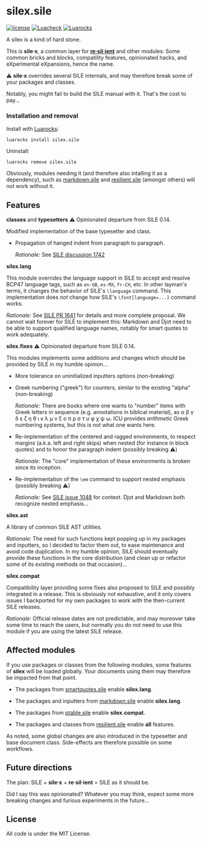 # silex.sile

[![license](https://img.shields.io/github/license/Omikhleia/silex.sile?label=License)](LICENSE)
[![Luacheck](https://img.shields.io/github/actions/workflow/status/Omikhleia/silex.sile/luacheck.yml?branch=main&label=Luacheck&logo=Lua)](https://github.com/Omikhleia/silex.sile/actions?workflow=Luacheck)
[![Luarocks](https://img.shields.io/luarocks/v/Omikhleia/silex.sile?label=Luarocks&logo=Lua)](https://luarocks.org/modules/Omikhleia/silex.sile)

A silex is a kind of hard stone.

This is **sile·x**, a common layer for [**re·sil·ient**](https://github.com/Omikhleia/resilient.sile) and other modules:
Some common bricks and blocks, compatility features, opinionated hacks, and eXperimental eXpansions, hence the name.

:warning: **sile·x** overrides several SILE internals, and may therefore break some of your packages and classes.

Notably, you might fail to build the SILE manual with it.
That's the cost to pay...

### Installation and removal

Install with [Luarocks](https://luarocks.org/):

```shell
luarocks install silex.sile
```

Uninstall:

```shell
luarocks remove silex.sile
```

Obviously, modules needing it (and therefore also intalling it as a dependency), such as [markdown.sile](https://github.com/Omikhleia/markdown.sile) and [resilient.sile](https://github.com/Omikhleia/resilient.sile) (amongst others) will not work without it.

## Features

**classes** and **typesetters** :warning: Opinionated departure from SILE 0.14.

Modified implementation of the base typesetter and class.

- Propagation of hanged indent from paragraph to paragraph.

  _Rationale:_
  See [SILE discussion 1742](https://github.com/sile-typesetter/sile/discussions/1742)

**silex.lang**

This module overrides the language support in SILE to accept and resolve BCP47 language tags, such as `en-GB`, `es-MX`, `fr-CH`, etc.
In other layman's terms, it changes the behavior of SILE's `\language` command.
This implementation does _not_ change how SILE's `\font[language=...]` command works.

_Rationale:_
See [SILE PR 1641](https://github.com/sile-typesetter/sile/pull/1641) for details and more complete proposal.
We cannot wait forever for SILE to implement this: Markdown and Djot need to be able to support qualified language names, notably for smart quotes to work adequately.

**silex.fixes** :warning: Opinionated departure from SILE 0.14.

This modules implements some additions and changes which should be provided by SILE in my humble opinion...

- More tolerance on uninitialized inputters options (non-breaking)

- Greek numbering ("greek") for counters, similar to the existing "alpha" (non-breaking)

  _Rationale:_
  There are books where one wants to "number" items with Greek letters in sequence (e.g. annotations in biblical material), as α β γ δ ε ζ η θ ι κ λ μ ν ξ ο π ρ σ τ υ φ χ ψ ω. ICU provides _arithmetic_ Greek numbering systems, but this is not what one wants here.

- Re-implementation of the centered and ragged environments, to respect margins (a.k.a. left and right skips) when nested (for instance in block quotes) and to honor the paragraph indent (possibly breaking :warning:)
  
  _Rationale:_
  The "core" implementation of these environments is broken since its inception.

- Re-implementation of the `\em` command to support nested emphasis (possibly breaking :warning:)

  _Rationale:_
  See [SILE issue 1048](https://github.com/sile-typesetter/sile/issues/1048) for context. Djot and Markdown both recognize nested emphasis...

**silex.ast**

A library of common SILE AST utilities.

_Rationale:_
The need for such functions kept popping up in my packages and inputters, so I decided to factor them out, to ease maintenance and avoid code duplication.
In my humble opinion, SILE should eventually provide these functions in the core distribution (and clean up or refactor some of its existing methods on that occasion)...

**silex.compat**

Compatibility layer providing some fixes also proposed to SILE and possibly integrated in a release.
This is obviously not exhaustive, and it only covers issues I backported for my own packages to work with the then-current SILE releases.

_Rationale:_
Official release dates are not predictable, and may moreover take some time to reach the users, but normally you do not need to use this module if you are using the latest SILE release.

## Affected modules

If you use packages or classes from the following modules, some features of **silex** will be loaded globally. Your documents using them may therefore be impacted from that point.

- The packages from [smartquotes.sile](https://github.com/Omikhleia/smartquotes.sile) enable **silex.lang**.

- The packages and inputters from [markdown.sile](https://github.com/Omikhleia/markdown.sile) enable **silex.lang**.

- The packages from [ptable.sile](https://github.com/Omikhleia/ptable.sile) enable **silex.compat**.

- The packages and classes from [resilient.sile](https://github.com/Omikhleia/resilient.sile) enable **all** features.

As noted, some global changes are also introduced in the typesetter and base document class. Side-effects are therefore possible on some workflows.

## Future directions

The plan: SILE + **sile·x** + **re·sil·ient** = SILE as it should be.

Did I say this was opinionated?
Whatever you may think, expect some more breaking changes and furious experiments in the future...

## License

All code is under the MIT License.
